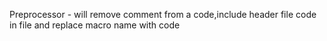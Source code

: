 Preprocessor - will remove comment from a code,include header file code in file and replace macro name with code
